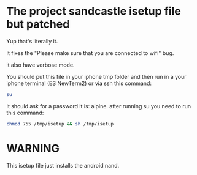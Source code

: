 # The project sandcastle isetup file but patched

Yup that's literally it.

It fixes the "Please make sure that you are connected to wifi" bug.

it also have verbose mode.

You should put this file in your iphone tmp folder and then run in a your iphone terminal (ES NewTerm2) or via ssh this command: 

```bash
su
```

It should ask for a password it is: alpine. after running su you need to run this command:

```bash
chmod 755 /tmp/isetup && sh /tmp/isetup
```

# **WARNING**

This isetup file just installs the android nand.



##### 